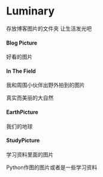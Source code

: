 # Luminary
存放博客图片的文件夹
让生活发光吧

#### Blog Picture
好看的图片

#### In The Field
我和周围小伙伴出野外拍到的图片

真实而美丽的大自然

#### EarthPicture
我们的地球

#### StudyPicture
学习资料里面的图片

Python作图的图片或者是一些学习资料



